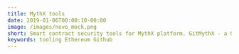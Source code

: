 ```yaml
---
title: MythX tools
date: 2019-01-06T00:00:10-00:00
image: /images/novo_mock.png
short: Smart contract security tools for MythX platform. GitMythX - a Github application that analyses pull requests and Vulnerability monitor for deployed Ethereum smart contracts.
keywords: tooling Ethereum Github
---
```

